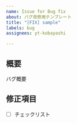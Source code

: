 ```yaml
---
name: Issue for Bug fix
about: バグ改修用テンプレート
title: "[FIX] sample"
labels: bug
assignees: yt-kobayashi

---
```


## 概要
バグ概要

 ## 修正項目
- [ ] チェックリスト
